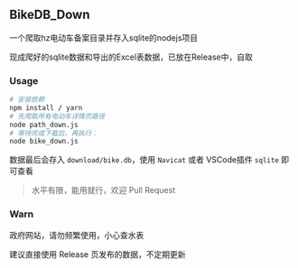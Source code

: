 ## BikeDB_Down
一个爬取hz电动车备案目录并存入sqlite的nodejs项目

现成爬好的sqlite数据和导出的Excel表数据，已放在Release中，自取

### Usage

```bash
# 安装依赖
npm install / yarn
# 先爬取所有电动车详情页路径
node path_down.js
# 等待完成下载后，再执行：
node bike_down.js
```

数据最后会存入 `download/bike.db`，使用 `Navicat` 或者 VSCode插件 `sqlite` 即可查看

> 水平有限，能用就行，欢迎 Pull Request

### Warn

政府网站，请勿频繁使用，小心查水表

建议直接使用 Release 页发布的数据，不定期更新

